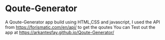 # Qoute-Generator
A Qoute-Generator app build using HTML,CSS and javascript, I used the API from https://forismatic.com/en/api/ to get the qoutes
 You can Test out the app at https://arkantesfay.github.io/Qoute-Generator/
